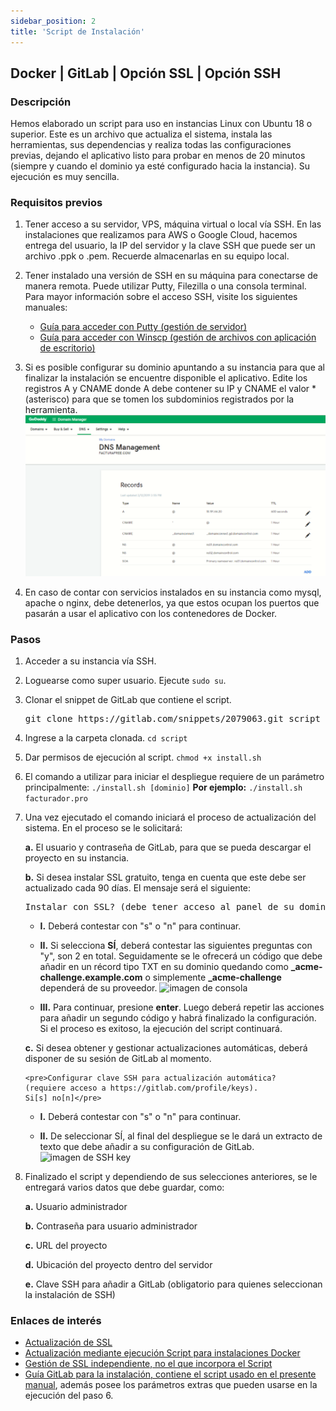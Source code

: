 ```yaml
---
sidebar_position: 2
title: 'Script de Instalación'
---
```



## Docker | GitLab | Opción SSL | Opción SSH

### Descripción

Hemos elaborado un script para uso en instancias Linux con Ubuntu 18 o superior. Este es un archivo que actualiza el sistema, instala las herramientas, sus dependencias y realiza todas las configuraciones previas, dejando el aplicativo listo para probar en menos de 20 minutos (siempre y cuando el dominio ya esté configurado hacia la instancia). Su ejecución es muy sencilla.

### Requisitos previos


1. Tener acceso a su servidor, VPS, máquina virtual o local vía SSH. En las instalaciones que realizamos para AWS o Google Cloud, hacemos entrega del usuario, la IP del servidor y la clave SSH que puede ser un archivo .ppk o .pem. Recuerde almacenarlas en su equipo local.


2. Tener instalado una versión de SSH en su máquina para conectarse de manera remota. Puede utilizar Putty, Filezilla o una consola terminal. Para mayor información sobre el acceso SSH, visite los siguientes manuales:
      - [Guía para acceder con Putty (gestión de servidor)](https://docs.google.com/document/d/1PmQejvNd_dkXVm8DPUYlQTag0wvES46tMpxX3MPhkNY/edit#)
      - [Guía para acceder con Winscp (gestión de archivos con aplicación de escritorio)](https://docs.google.com/document/d/1Xpri2102N4b5C-dG-FVPXW5ZWjEz5S4iDjpvl7Zwq2E/edit#)


3. Si es posible configurar su dominio apuntando a su instancia para que al finalizar la instalación se encuentre disponible el aplicativo. Edite los registros A y CNAME donde A debe contener su IP y CNAME el valor * (asterisco) para que se tomen los subdominios registrados por la herramienta.
![imagen de subdominio](../img/script-instalacion.png)


4. En caso de contar con servicios instalados en su instancia como mysql, apache o nginx, debe detenerlos, ya que estos ocupan los puertos que pasarán a usar el aplicativo con los contenedores de Docker.

### Pasos


1. Acceder a su instancia vía SSH.


2. Loguearse como super usuario.
    Ejecute ``` sudo su ```.


3. Clonar el snippet de GitLab que contiene el script.
    <pre>git clone https://gitlab.com/snippets/2079063.git script </pre>


4. Ingrese a la carpeta clonada.
   ``` cd script ```


5. Dar permisos de ejecución al script.
   ``` chmod +x install.sh ```


6. El comando a utilizar para iniciar el despliegue requiere de un parámetro principalmente:
   ``` ./install.sh [dominio] ```
    **Por ejemplo:**
   ```./install.sh facturador.pro```


7. Una vez ejecutado el comando iniciará el proceso de actualización del sistema. En el proceso se le solicitará:

    **a.** El usuario y contraseña de GitLab, para que se pueda descargar el proyecto en su instancia.


    **b.** Si desea instalar SSL gratuito, tenga en cuenta que este debe ser actualizado cada 90 días. El mensaje será el siguiente:
    
    <pre>Instalar con SSL? (debe tener acceso al panel de su dominio para editar/agregar records TXT). Si[s] no[n]</pre>

    - **I.** Deberá contestar con "s" o "n" para continuar.

    - **II.** Si selecciona **SÍ**, deberá contestar las         siguientes preguntas con "y", son 2 en total. Seguidamente se le ofrecerá un código que debe añadir en un récord tipo TXT en su dominio quedando como **_acme-challenge.example.com** o simplemente **_acme-challenge** dependerá de su proveedor. 
       ![imagen de consola](../img/script-instalacion-2.png)


    - **III.** Para continuar, presione **enter**. Luego deberá repetir las acciones para añadir un segundo código y habrá finalizado la configuración. Si el proceso es exitoso, la ejecución del script continuará.


    **c.** Si desea obtener y gestionar actualizaciones automáticas, deberá disponer de su sesión de GitLab al momento.


       <pre>Configurar clave SSH para actualización automática? 
       (requiere acceso a https://gitlab.com/profile/keys). 
       Si[s] no[n]</pre>


     - **I.** Deberá contestar con "s" o "n" para continuar.

     - **II.** De seleccionar SÍ, al final del despliegue se le dará un extracto de texto que debe añadir a su configuración de GitLab.
     ![imagen de SSH key](../img/script-instalacion-3.png)


8. Finalizado el script y dependiendo de sus selecciones anteriores, se le entregará varios datos que debe guardar, como:

    **a.** Usuario administrador

    **b.** Contraseña para usuario administrador

    **c.** URL del proyecto

    **d.** Ubicación del proyecto dentro del servidor

    **e.** Clave SSH para añadir a GitLab (obligatorio para quienes seleccionan la instalación de SSH)


### Enlaces de interés

- [Actualización de SSL](https://gitlab.com/b.mendoza/facturadorpro3/snippets/1955372)
- [Actualización mediante ejecución Script para instalaciones Docker](https://gitlab.com/b.mendoza/facturadorpro3/-/wikis/Script-Update-Docker)
- [Gestión de SSL independiente, no el que incorpora el Script](https://docs.google.com/document/d/1D87YJ9fq9yHiAauu6SGVugiC3m_i42DrFUt6VKYXuDI/edit?usp=sharing)
- [Guía GitLab para la instalación, contiene el script usado en el presente manual](https://gitlab.com/b.mendoza/facturadorpro3/snippets/1971490), además posee los parámetros extras que pueden usarse en la ejecución del paso 6.
